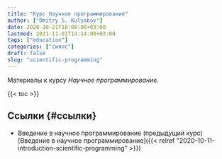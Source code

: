 ```yaml
---
title: "Курс Научное программирование"
author: ["Dmitry S. Kulyabov"]
date: 2020-10-21T18:08:00+03:00
lastmod: 2021-11-01T14:14:00+03:00
tags: ["education"]
categories: ["сиянс"]
draft: false
slug: "scientific-programming"
---
```


Материалы к курсу _Научное программирование_.

<!--more-->

{{< toc >}}


## Ссылки {#ссылки}

-   Введение в научное программирование (предыдущий курс) [Введение в научное программирование]({{< relref "2020-10-11-introduction-scientific-programming" >}})
